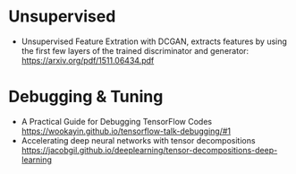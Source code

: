 # Unsupervised

* Unsupervised Feature Extration with DCGAN, extracts features by using the first few layers of the trained discriminator and generator: https://arxiv.org/pdf/1511.06434.pdf

# Debugging & Tuning
* A Practical Guide for Debugging TensorFlow Codes https://wookayin.github.io/tensorflow-talk-debugging/#1
* Accelerating deep neural networks with tensor decompositions https://jacobgil.github.io/deeplearning/tensor-decompositions-deep-learning
